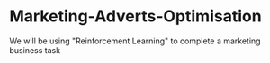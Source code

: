 # Marketing-Adverts-Optimisation
We will be using "Reinforcement Learning" to complete a marketing business task
